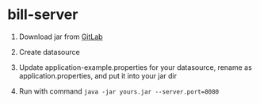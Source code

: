 # bill-server

1. Download jar from [GitLab](https://gitlab.com/dream-room/bill-server/pipelines)

2. Create datasource

3. Update application-example.properties for your datasource, rename as application.properties, and put it into your jar dir

4. Run with command `java -jar yours.jar --server.port=8080`
